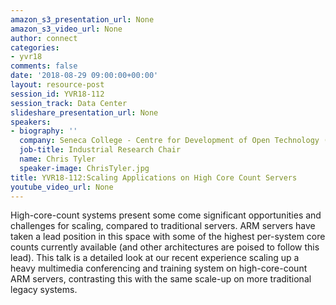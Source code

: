 ```yaml
---
amazon_s3_presentation_url: None
amazon_s3_video_url: None
author: connect
categories:
- yvr18
comments: false
date: '2018-08-29 09:00:00+00:00'
layout: resource-post
session_id: YVR18-112
session_track: Data Center
slideshare_presentation_url: None
speakers:
- biography: ''
  company: Seneca College - Centre for Development of Open Technology (CDOT)
  job-title: Industrial Research Chair
  name: Chris Tyler
  speaker-image: ChrisTyler.jpg
title: YVR18-112:Scaling Applications on High Core Count Servers
youtube_video_url: None
---
```


High-core-count systems present some come significant opportunities and challenges for scaling, compared to traditional servers. ARM servers have taken a lead position in this space with some of the highest per-system core counts currently available (and other architectures are poised to follow this lead). This talk is a detailed look at our recent experience scaling up a heavy multimedia conferencing and training system on high-core-count ARM servers, contrasting this with the same scale-up on more traditional legacy systems.